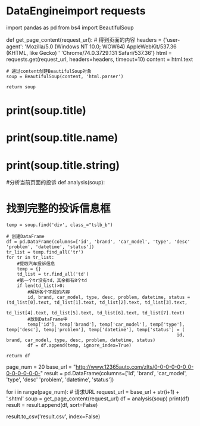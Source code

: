 # DataEngineimport requests
import pandas as pd
from bs4 import BeautifulSoup


def get_page_content(request_url):
    # 得到页面的内容
    headers = {'user-agent': 'Mozilla/5.0 (Windows NT 10.0; WOW64) AppleWebKit/537.36 (KHTML, like Gecko) '
                           'Chrome/74.0.3729.131 Safari/537.36'}
    html = requests.get(request_url, headers=headers, timeout=10)
    content = html.text

    # 通过content创建BeautifulSoup对象
    soup = BeautifulSoup(content, 'html.parser')

    return soup

# print(soup.title)
# print(soup.title.name)
# print(soup.title.string)

#分析当前页面的投诉
def analysis(soup):
# 找到完整的投诉信息框
    temp = soup.find('div', class_="tslb_b")

    # 创建DataFrame
    df = pd.DataFrame(columns=['id', 'brand', 'car_model', 'type', 'desc' 'problem', 'datetime', 'status'])
    tr_list = temp.find_all('tr')
    for tr in tr_list:
        #提取汽车投诉信息
        temp = {}
        td_list = tr.find_all('td')
        #第一个tr没有td，其余都有8个td
        if len(td_list)>0:
            #解析各个字段的内容
            id, brand, car_model, type, desc, problem, datetime, status = (td_list[0].text, td_list[1].text, td_list[2].text, td_list[3].text,
                                                                            td_list[4].text, td_list[5].text, td_list[6].text, td_list[7].text)
            #放到DataFrame中
            temp['id'], temp['brand'], temp['car_model'], temp['type'], temp['desc'], temp['problem'], temp['datetime'], temp['status'] = (
                                                                    id, brand, car_model, type, desc, problem, datetime, status)
            df = df.append(temp, ignore_index=True)

    return df

page_num = 20
base_url = "http://www.12365auto.com/zlts/0-0-0-0-0-0_0-0-0-0-0-0-0-"
result = pd.DataFrame(columns=['id', 'brand', 'car_model', 'type', 'desc' 'problem', 'datetime', 'status'])

for i in range(page_num):
    # 请求URL
    request_url = base_url + str(i+1) + '.shtml'
    soup = get_page_content(request_url)
    df = analysis(soup)
    print(df)
    result = result.append(df, sort=False)

result.to_csv('result.csv', index=False)
